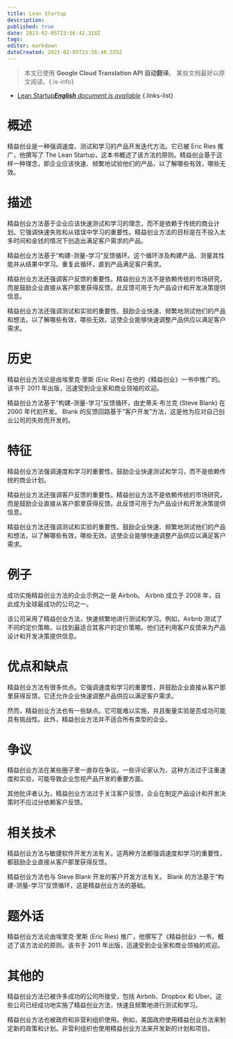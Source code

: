 ```yaml
---
title: Lean Startup
description: 
published: true
date: 2023-02-05T23:56:42.318Z
tags: 
editor: markdown
dateCreated: 2023-02-05T23:56:40.555Z
---
```


> 本文已使用 **Google Cloud Translation API 自动翻译**。
某些文档最好以原文阅读。{.is-info}



- [Lean Startup***English** document is available*](/en/Knowledge-base/Dictionary/lean-startup)
{.links-list}


# 概述
精益创业是一种强调速度、测试和学习的产品开发迭代方法。它已被 Eric Ries 推广，他撰写了 The Lean Startup，这本书概述了该方法的原则。精益创业基于这样一种理念，即企业应该快速、频繁地试验他们的产品，以了解哪些有效，哪些无效。

# 描述
精益创业方法基于企业应该快速测试和学习的理念，而不是依赖于传统的商业计划。它强调快速失败和从错误中学习的重要性。精益创业方法的目标是在不投入太多时间和金钱的情况下创造出满足客户需求的产品。

精益创业方法基于“构建-测量-学习”反馈循环。这个循环涉及构建产品、测量其性能并从结果中学习。重复此循环，直到产品满足客户需求。

精益创业方法还强调客户反馈的重要性。精益创业方法不是依赖传统的市场研究，而是鼓励企业直接从客户那里获得反馈。此反馈可用于为产品设计和开发决策提供信息。

精益创业方法还强调测试和实验的重要性。鼓励企业快速、频繁地测试他们的产品和想法，以了解哪些有效，哪些无效。这使企业能够快速调整产品供应以满足客户需求。

# 历史
精益创业方法论是由埃里克·里斯 (Eric Ries) 在他的《精益创业》一书中推广的。该书于 2011 年出版，迅速受到企业家和商业领袖的欢迎。

精益创业方法基于“构建-测量-学习”反馈循环，由史蒂夫·布兰克 (Steve Blank) 在 2000 年代初开发。 Blank 的反馈回路基于“客户开发”方法，这是他为应对自己创业公司的失败而开发的。

# 特征
精益创业方法强调速度和学习的重要性。鼓励企业快速测试和学习，而不是依赖传统的商业计划。

精益创业方法还强调客户反馈的重要性。精益创业方法不是依赖传统的市场研究，而是鼓励企业直接从客户那里获得反馈。此反馈可用于为产品设计和开发决策提供信息。

精益创业方法还强调测试和实验的重要性。鼓励企业快速、频繁地测试他们的产品和想法，以了解哪些有效，哪些无效。这使企业能够快速调整产品供应以满足客户需求。

# 例子
成功实施精益创业方法的企业示例之一是 Airbnb。 Airbnb 成立于 2008 年，自此成为全球最成功的公司之一。

该公司采用了精益创业方法，快速频繁地进行测试和学习。例如，Airbnb 测试了不同的定价策略，以找到最适合其客户的定价策略。他们还利用客户反馈来为产品设计和开发决策提供信息。

# 优点和缺点
精益创业方法有很多优点。它强调速度和学习的重要性，并鼓励企业直接从客户那里获得反馈。它还允许企业快速调整产品供应以满足客户需求。

然而，精益创业方法也有一些缺点。它可能难以实施，并且衡量实验是否成功可能具有挑战性。此外，精益创业方法并不适合所有类型的企业。

# 争议
精益创业方法在某些圈子里一直存在争议。一些评论家认为，这种方法过于注重速度和实验，可能导致企业忽视产品开发的重要方面。

其他批评者认为，精益创业方法过于关注客户反馈，企业在制定产品设计和开发决策时不应过分依赖客户反馈。

# 相关技术
精益创业方法与敏捷软件开发方法有关。这两种方法都强调速度和学习的重要性，都鼓励企业直接从客户那里获得反馈。

精益创业方法也与 Steve Blank 开发的客户开发方法有关。 Blank 的方法基于“构建-测量-学习”反馈循环，这是精益创业方法的基础。

# 题外话
精益创业方法论由埃里克·里斯 (Eric Ries) 推广，他撰写了《精益创业》一书，概述了该方法论的原则。该书于 2011 年出版，迅速受到企业家和商业领袖的欢迎。

# 其他的
精益创业方法已被许多成功的公司所接受，包括 Airbnb、Dropbox 和 Uber。这些公司已经成功地实施了精益创业方法，快速且频繁地进行测试和学习。

精益创业方法也被政府和非营利组织使用。例如，美国政府使用精益创业方法来制定新的政策和计划。非营利组织也使用精益创业方法来开发新的计划和项目。